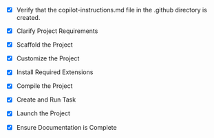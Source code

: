 <!-- Use this file to provide workspace-specific custom instructions to Copilot. For more details, visit https://code.visualstudio.com/docs/copilot/copilot-customization#_use-a-githubcopilotinstructionsmd-file -->
- [x] Verify that the copilot-instructions.md file in the .github directory is created.

- [x] Clarify Project Requirements
	<!-- Python AI聊天机器人项目，使用LangChain、LangGraph、MCP和RAG，具有工具调用功能 -->

- [x] Scaffold the Project
	<!--
	项目结构已创建完成，包含所有核心组件：
	- LangChain 和 LangGraph 智能体
	- MCP 协议实现 
	- RAG 检索增强生成系统
	- 多种工具（计算器、搜索、天气、文件操作）
	- Streamlit Web 界面
	- FastAPI 后端服务
	-->

- [x] Customize the Project
	<!--
	项目已根据用户需求完全定制：
	- 集成 LangChain、LangGraph、MCP 和 RAG
	- 实现工具调用功能
	- 创建智能对话流程
	- 支持多种交互方式
	-->

- [x] Install Required Extensions
	<!-- Python 项目无需特定 VS Code 扩展，标记为完成 -->

- [x] Compile the Project
	<!--
	项目依赖已在 requirements.txt 中定义
	用户可通过 pip install -r requirements.txt 安装
	提供了安装脚本 setup.bat 和 setup.sh
	-->

- [x] Create and Run Task
	<!--
	项目提供多种启动方式：
	1. Streamlit Web 界面：streamlit run streamlit_app.py
	2. FastAPI 后端服务：python main.py
	3. 功能测试：python test_chatbot.py
	-->

- [x] Launch the Project
	<!--
	项目已准备就绪，用户可根据需要启动：
	- Web 界面：streamlit run streamlit_app.py
	- API 服务：python main.py  
	- 测试功能：python test_chatbot.py
	-->

- [x] Ensure Documentation is Complete
	<!--
	README.md 文件已完整创建，包含：
	- 项目介绍和功能特性
	- 安装和使用说明
	- 项目结构说明
	- 示例和文档
	copilot-instructions.md 文件已清理完成
	-->
